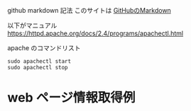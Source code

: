 github markdown 記法
このサイトは [GitHubのMarkdown](https://help.github.com/ja/github/writing-on-github/basic-writing-and-formatting-syntax)

以下がマニュアル
https://httpd.apache.org/docs/2.4/programs/apachectl.html

apache のコマンドリスト
```
sudo apachectl start
sudo apachectl stop
```

# web ページ情報取得例
<?php

// file_get_contents
$url = "https://github.com/SenKaonashi/learn/edit/master/README.md";
$html = file_get_contents($url);
// echo $html;
// var_dump($html);

// curl
$ch = curl_init(); 
curl_setopt($ch, CURLOPT_URL, $url); 
curl_setopt($ch, CURLOPT_RETURNTRANSFER, true);
$info = curl_getinfo($ch);
curl_close($ch);

//var_dump($info);
?>
